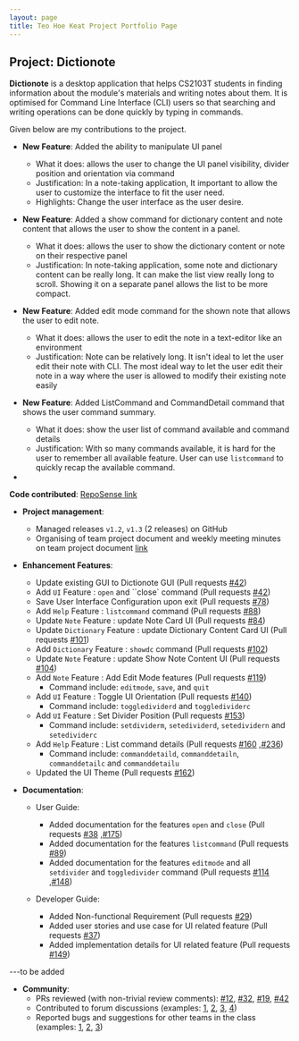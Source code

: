 ```yaml
---
layout: page
title: Teo Hoe Keat Project Portfolio Page
---
```


## Project: Dictionote


**Dictionote** is a desktop application that helps CS2103T students in finding information about the module's materials and writing notes about them. It is optimised for Command Line Interface (CLI) users so that searching and writing operations can be done quickly by typing in commands.

Given below are my contributions to the project.

* **New Feature**: Added the ability to manipulate UI panel
  * What it does: allows the user to change the UI panel visibility, divider position and orientation via command
  * Justification: In a note-taking application, It important to allow the user to customize the interface to fit the user need.
  * Highlights: Change the user interface as the user desire.

* **New Feature**: Added a show command for dictionary content and note content that allows the user to show the content in a panel.

  * What it does: allows the user to show the dictionary content or note on their respective panel
  * Justification: In note-taking application, some note and dictionary content can be really long.
    It can make the list view really long to scroll. Showing it on a separate panel allows the list to be more compact.

* **New Feature**: Added edit mode command for the shown note that allows the user to edit note.

  * What it does: allows the user to edit the note in a text-editor like an environment
  * Justification: Note can be relatively long. It isn't ideal to let the user edit their note with CLI.
    The most ideal way to let the user edit their note in a way where the user is allowed to modify their existing note easily

* **New Feature**: Added ListCommand and CommandDetail command that shows the user command summary.
  * What it does: show the user list of command available and command details
  * Justification: With so many commands available, it is hard for the user to remember all available feature. User can use `listcommand` to quickly recap the available command.
*
**Code contributed**: [RepoSense link](https://nus-cs2103-ay2021s2.github.io/tp-dashboard/?search=w13&sort=groupTitle&sortWithin=title&since=2021-02-19&timeframe=commit&mergegroup=&groupSelect=groupByRepos&breakdown=false&tabOpen=true&tabType=authorship&tabAuthor=TeoHoeKeat&tabRepo=AY2021S2-CS2103T-W13-1%2Ftp%5Bmaster%5D&authorshipIsMergeGroup=false&authorshipFileTypes=docs~functional-code~test-code~other&authorshipIsBinaryFileTypeChecked=false)

* **Project management**:
  * Managed releases `v1.2`, `v1.3` (2 releases) on GitHub
  * Organising of team project document and weekly meeting minutes on team project document [link](https://docs.google.com/document/d/1sCGYPCkC0vt98Ym-6Cq818hXfvr8K53MCU5_UjriTyI/edit)

* **Enhancement Features**:
  * Update existing GUI to Dictionote GUI
    (Pull requests [\#42](https://github.com/AY2021S2-CS2103T-W13-1/tp/pull/45))
  * Add `UI` Feature : `open` and ``close` command
    (Pull requests [\#42](https://github.com/AY2021S2-CS2103T-W13-1/tp/pull/45))
  * Save User Interface Configuration upon exit
    (Pull requests [\#78](https://github.com/AY2021S2-CS2103T-W13-1/tp/pull/78))
  * Add `Help` Feature : `listcommand` command
    (Pull requests [\#88](https://github.com/AY2021S2-CS2103T-W13-1/tp/pull/88))
  * Update `Note` Feature : update Note Card UI
    (Pull requests [\#84](https://github.com/AY2021S2-CS2103T-W13-1/tp/pull/84))
  * Update `Dictionary` Feature : update Dictionary Content Card UI
    (Pull requests [\#101](https://github.com/AY2021S2-CS2103T-W13-1/tp/pull/101))
  * Add `Dictionary` Feature : `showdc` command
    (Pull requests [\#102](https://github.com/AY2021S2-CS2103T-W13-1/tp/pull/102))
  * Update `Note` Feature : update Show Note Content UI
    (Pull requests [\#104](https://github.com/AY2021S2-CS2103T-W13-1/tp/pull/104))
  * Add `Note` Feature : Add Edit Mode features (Pull requests [\#119](https://github.com/AY2021S2-CS2103T-W13-1/tp/pull/119))
    * Command include: `editmode`, `save`, and `quit`
  * Add `UI` Feature : Toggle UI Orientation (Pull requests [\#140](https://github.com/AY2021S2-CS2103T-W13-1/tp/pull/140))
    * Command include: `toggledividerd` and `toggledividerc`
  * Add `UI` Feature : Set Divider Position (Pull requests [\#153](https://github.com/AY2021S2-CS2103T-W13-1/tp/pull/153))
    * Command include: `setdividerm`, `setedividerd`, `setedividern` and `setedividerc`
  * Add `Help` Feature : List command details
    (Pull requests [\#160](https://github.com/AY2021S2-CS2103T-W13-1/tp/pull/160)
    ,[\#236](https://github.com/AY2021S2-CS2103T-W13-1/tp/pull/236))
    * Command include: `commanddetaild`, `commanddetailn`, `commanddetailc` and `commanddetailu`
  * Updated the UI Theme
    (Pull requests [\#162](https://github.com/AY2021S2-CS2103T-W13-1/tp/pull/162))

* **Documentation**:
  * User Guide:
    * Added documentation for the features `open` and `close`
      (Pull requests [\#38](https://github.com/AY2021S2-CS2103T-W13-1/tp/pull/38)
      ,[\#175](https://github.com/AY2021S2-CS2103T-W13-1/tp/pull/175))
    * Added documentation for the features `listcommand`
      (Pull requests [\#89](https://github.com/AY2021S2-CS2103T-W13-1/tp/pull/89))
    * Added documentation for the features `editmode` and all `setdivider` and `toggledivider` command
      (Pull requests [\#114](https://github.com/AY2021S2-CS2103T-W13-1/tp/pull/114)
      ,[\#148](https://github.com/AY2021S2-CS2103T-W13-1/tp/pull/148))

  * Developer Guide:
    * Added Non-functional Requirement
      (Pull requests [\#29](https://github.com/AY2021S2-CS2103T-W13-1/tp/pull/29))
    * Added user stories and use case for UI related feature
      (Pull requests [\#37](https://github.com/AY2021S2-CS2103T-W13-1/tp/pull/37))
    * Added implementation details for UI related feature
      (Pull requests [\#149](https://github.com/AY2021S2-CS2103T-W13-1/tp/pull/149))

---to be added
* **Community**:
  * PRs reviewed (with non-trivial review comments): [\#12](), [\#32](), [\#19](), [\#42]()
  * Contributed to forum discussions (examples: [1](), [2](), [3](), [4]())
  * Reported bugs and suggestions for other teams in the class (examples: [1](), [2](), [3]())
